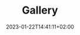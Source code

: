 ---
title: "Gallery"
keywords: ["Manastirea Calui"]
date: 2023-01-22T14:41:11+02:00
draft: false
type: page
layout: gallery
sitemap_exclude: false

sitemap:
  changefreq: weekly
  filename: sitemap.xml
  priority: 1


#----------------------------------------------------/
# Gallery
#----------------------------------------------------/
gallery: 
  items:

    - title: "Manastirea Calui"
      link: ""
      image: "/gallery/gallery-1.jpg"
      image2x: "/gallery/gallery-1@2x.jpg"

    - title: "Manastirea Calui"
      link: ""
      image: "/gallery/gallery-2.jpg"
      image2x: "/gallery/gallery-2@2x.jpg"

    - title: "Manastirea Calui"
      link: ""
      image: "/gallery/gallery-3.jpg"
      image2x: "/gallery/gallery-3@2x.jpg"

    - title: "Manastirea Calui"
      link: ""
      image: "/gallery/gallery-4.jpg"
      image2x: "/gallery/gallery-4@2x.jpg"

    - title: "Manastirea Calui"
      link: ""
      image: "/gallery/gallery-5.jpg"
      image2x: "/gallery/gallery-5@2x.jpg"

    - title: "Manastirea Calui"
      link: ""
      image: "/gallery/gallery-6.jpg"
      image2x: "/gallery/gallery-6@2x.jpg"

    - title: "Manastirea Calui"
      link: ""
      image: "/gallery/gallery-7.jpg"
      image2x: "/gallery/gallery-7@2x.jpg"

    - title: "Manastirea Calui"
      link: ""
      image: "/gallery/gallery-8.jpg"
      image2x: "/gallery/gallery-8@2x.jpg"

    - title: "Manastirea Calui"
      link: ""
      image: "/gallery/gallery-9.jpg"
      image2x: "/gallery/gallery-9@2x.jpg"

    - title: "Manastirea Calui"
      link: ""
      image: "/gallery/gallery-10.jpg"
      image2x: "/gallery/gallery-11@2x.jpg"

    - title: "Manastirea Calui"
      link: ""
      image: "/gallery/gallery-12.jpg"
      image2x: "/gallery/gallery-12@2x.jpg"

    - title: "Manastirea Calui"
      link: ""
      image: "/gallery/gallery-13.jpg"
      image2x: "/gallery/gallery-13@2x.jpg"

    - title: "Manastirea Calui"
      link: ""
      image: "/gallery/gallery-14.jpg"
      image2x: "/gallery/gallery-14@2x.jpg"

    - title: "Manastirea Calui"
      link: ""
      image: "/gallery/gallery-15.jpg"
      image2x: "/gallery/gallery-15@2x.jpg"

    - title: "Manastirea Calui"
      link: ""
      image: "/gallery/gallery-16.jpg"
      image2x: "/gallery/gallery-16@2x.jpg"

    - title: "Manastirea Calui"
      link: ""
      image: "/gallery/gallery-17.jpg"
      image2x: "/gallery/gallery-17@2x.jpg"

    - title: "Manastirea Calui"
      link: ""
      image: "/gallery/gallery-18.jpg"
      image2x: "/gallery/gallery-18@2x.jpg"

    - title: "Manastirea Calui"
      link: ""
      image: "/gallery/gallery-19.jpg"
      image2x: "/gallery/gallery-19@2x.jpg"

    - title: "Manastirea Calui"
      link: ""
      image: "/gallery/gallery-20.jpg"
      image2x: "/gallery/gallery-20@2x.jpg"

    - title: "Manastirea Calui"
      link: ""
      image: "/gallery/gallery-21.jpg"
      image2x: "/gallery/gallery-21@2x.jpg"

    - title: "Manastirea Calui"
      link: ""
      image: "/gallery/gallery-22.jpg"
      image2x: "/gallery/gallery-22@2x.jpg"

    - title: "Manastirea Calui"
      link: ""
      image: "/gallery/gallery-23.jpg"
      image2x: "/gallery/gallery-23@2x.jpg"

    - title: "Manastirea Calui"
      link: ""
      image: "/gallery/gallery-24.jpg"
      image2x: "/gallery/gallery-24@2x.jpg"

    - title: "Manastirea Calui"
      link: ""
      image: "/gallery/gallery-25.jpg"
      image2x: "/gallery/gallery-25@2x.jpg"

    - title: "Manastirea Calui"
      link: ""
      image: "/gallery/gallery-26.jpg"
      image2x: "/gallery/gallery-26@2x.jpg"

    - title: "Manastirea Calui"
      link: ""
      image: "/gallery/gallery-27.jpg"
      image2x: "/gallery/gallery-27@2x.jpg"

    - title: "Manastirea Calui"
      link: ""
      image: "/gallery/gallery-28.jpg"
      image2x: "/gallery/gallery-28@2x.jpg"

    - title: "Manastirea Calui"
      link: ""
      image: "/gallery/gallery-29.jpg"
      image2x: "/gallery/gallery-29@2x.jpg"

    - title: "Manastirea Calui"
      link: ""
      image: "/gallery/gallery-30.jpg"
      image2x: "/gallery/gallery-30@2x.jpg"

    - title: "Manastirea Calui"
      link: ""
      image: "/gallery/gallery-31.jpg"
      image2x: "/gallery/gallery-31@2x.jpg"

    - title: "Manastirea Calui"
      link: ""
      image: "/gallery/gallery-32.jpg"
      image2x: "/gallery/gallery-32@2x.jpg"

    - title: "Manastirea Calui"
      link: ""
      image: "/gallery/gallery-33.jpg"
      image2x: "/gallery/gallery-33@2x.jpg"

    - title: "Manastirea Calui"
      link: ""
      image: "/gallery/gallery-34.jpg"
      image2x: "/gallery/gallery-34@2x.jpg"

    - title: "Manastirea Calui"
      link: ""
      image: "/gallery/gallery-35.jpg"
      image2x: "/gallery/gallery-35@2x.jpg"

    - title: "Manastirea Calui"
      link: ""
      image: "/gallery/gallery-36.jpg"
      image2x: "/gallery/gallery-36@2x.jpg"

    - title: "Manastirea Calui"
      link: ""
      image: "/gallery/gallery-37.jpg"
      image2x: "/gallery/gallery-37@2x.jpg"

    - title: "Manastirea Calui"
      link: ""
      image: "/gallery/gallery-38.jpg"
      image2x: "/gallery/gallery-38@2x.jpg"

    - title: "Manastirea Calui"
      link: ""
      image: "/gallery/gallery-39.jpg"
      image2x: "/gallery/gallery-39@2x.jpg"

    - title: "Manastirea Calui"
      link: ""
      image: "/gallery/gallery-40.jpg"
      image2x: "/gallery/gallery-40@2x.jpg"

    - title: "Manastirea Calui"
      link: ""
      image: "/gallery/gallery-41.jpg"
      image2x: "/gallery/gallery-41@2x.jpg"

    - title: "Manastirea Calui"
      link: ""
      image: "/gallery/gallery-42.jpg"
      image2x: "/gallery/gallery-42@2x.jpg"

    - title: "Manastirea Calui"
      link: ""
      image: "/gallery/gallery-43.jpg"
      image2x: "/gallery/gallery-43@2x.jpg"

    - title: "Manastirea Calui"
      link: ""
      image: "/gallery/gallery-44.jpg"
      image2x: "/gallery/gallery-44@2x.jpg"


---